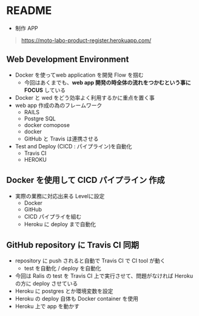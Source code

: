 # README
- 制作 APP
> https://moto-labo-product-register.herokuapp.com/
## Web Development Environment
- Docker を使ってweb application を開発 Flow を掴む
  - 今回はあくまでも、**web app 開発の時全体の流れをつかむという事にFOCUS** している
- Docker と wed をどう効率よく利用するかに重点を置く事
- web app 作成の為のフレームワーク
  - RAILS
  - Postgre SQL
  - docker comopose
  - docker
  - GitHub と Travis は連携させる
- Test and Deploy (CICD : パイプライン)を自動化
  - Travis CI
  - HEROKU
## Docker を使用して CICD パイプライン 作成
- 実際の業務に対応出来る Levelに設定
  - Docker
  - GitHub
  - CICD パイプライを組む
  - Heroku に deploy まで自動化
## GitHub repository に Travis CI 同期
- repository に push されると自動で Travis CI で CI tool が動く
  -  test を自動化 / deploy を自動化
- 今回は Ralis の test を Travis CI 上で実行させて、問題がなければ Heroku の方に deploy させている
- Heroku に postgres とか環境変数を設定
- Heroku の deploy 自体も Docker container を使用
- Heroku 上で app を動かす
